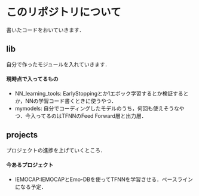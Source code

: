 # このリポジトリについて
書いたコードをおいていきます．

## lib
自分で作ったモジュールを入れていきます．  

#### 現時点で入ってるもの  
- NN_learning_tools: EarlyStoppingとか1エポック学習するとか検証するとか，NNの学習コード書くときに使うやつ．
- mymodels: 自分でコーディングしたモデルのうち，何回も使えそうなやつ．今入ってるのはTFNNのFeed Forward層と出力層．

## projects

プロジェクトの進捗を上げていくところ．

#### 今あるプロジェクト
- IEMOCAP:IEMOCAPとEmo-DBを使ってTFNNを学習させる．ベースラインになる予定．

